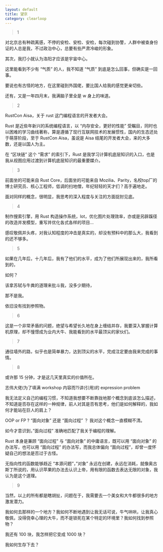 ```yaml
---
layout: default
title: 望京
category: clearloop
---
```


> 1

对北京总有种疏离感，不停的安检、安检、安检，每次碰到协警，人群中被查身份证的人总是我，不过政治中心，总要有些严肃冷峻的形象。

其次，我打小就认为洛阳才应该是宇宙中心。

这里能看到不少有 “气质” 的人，我不知道 “气质” 到底是怎么回事，但确实是一回事。

要说也有古怪的地方，在这里碰到外国佬，要比国人给我的感觉更亲切些。

还有，又是一年四月末，我满脑子里全是 w 身上的味道。


> 2

RustCon Aisa，关于 rust 这门编程语言的开发者大会。

Rust 是近些年新兴的系统编程语言，以 “内存安全，更好的性能” 受瞩目，同时也以困难的学习曲线著称，算是遵循了现行互联网技术的发展惯性，国内的生态还处于萌芽阶段，至于 RustCon Aisa，虽说是 Aisa 结尾的开发者大会，来的大多数，还是以国人为主。

在 “区块链” 这个 “需求” 的索引下，Rust 是我学习计算机底层知识的入口，也是我从视图应用过渡到计算机底层知识的最重要媒介。


> 3

前面坐的可能来自 Rust Core，后面坐的可能来自 Mozilia、Parity，名校top厂的博士研究员、核心工程师，低调的扫地僧，年纪轻轻的天才们？高手遍地走。

面对同样的概念，很明显，我思考的深入程度与关注的方面捉肘见底。


> 4

制作搜索引擎，用 Rust 构造操作系统，lot，优化图片处理效率，亦或是另辟蹊径的改造并发模型，重写并优化各式各样的项目…

感叹敬佩并头疼，对我认知程度的冲击是真实的，却没有预料中的那么大，我看到的还不够多。


> 5

如果在几年后，十几年后，我有了他们的水平，成为了他们所展现出来的，我所看到的，

如何？

该拿苏轼与牛粪的道理来批斗我，没多少期待，

那不是我。

依旧没有找到参照物。


> 6

这是一个非常矛盾的问题，绝望与希望长久地在身上缠结并存，我要深入掌握计算机原理，却不憧憬成为业内大牛、我能看到的水平最顶尖的家伙们。


> 7

通往墙外的路，似乎也是简单暴力，达到顶尖的水平，完成注定要由我来完成的事情。


> 8

或许那 15 分钟，才是这几天里真实的价值所在。

志伟大佬(为了填满 workshop 内容而?)讲(引用)的 expression problem

我无法定义自己的编程习惯，不知道我想要不断靠拢地那个概念到底该怎么描述，不知道是否存在这样的一种规律，前人对其是否有思考，他们是如何解释的，我如何才能站在巨人的肩上？

OOP or FP ? “面向对象” 还是 “面向过程” ？ 我对这个概念一直模糊不清。

如今才意识到，”面向过程” 准确地匹配了我关于编程的理解。

Rust 本身是兼顾 “面向过程” 与 “面向对象” 的中庸语言，既可以用 “面向对象” 的办法写，也可以用 “面向过程” 的办法写，而我总体偏向 “面向过程”，却曾一度怀疑自己的想法是否过于古怪。

无指向性的函数能够趋近 “本源问题”，”对象” 永远在创建，永远在消耗，就像奥古斯丁所说的，用认识苹果的办法去认识上帝，用有限的函数去表达无限的对象，我认为是这个道理。


> 9

当然，以上的所有都是瞎胡扯，问题在于，我需要去一个美女和大牛都很多的地方激发潜力。

我如何去那样的一个地方？我如何不断地遇到让我无话可说，牛气哄哄，让我真心敬佩，没得侥幸心理的大牛，而不是锁死在某个特定的环境里？我如何找到参照物？

我还有 100 块，我怎样把它变成 1000 块？

我如何生存下去？
